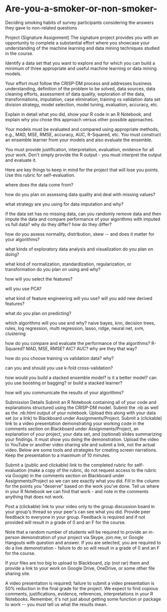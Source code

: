 # Are-you-a-smoker-or-non-smoker-
Deciding smoking habits of survey participants considering the answers they gave to non-related questions

Project (Signature Assignment)
The signature project provides you with an opportunity to complete a substantial effort where you showcase your understanding of the machine learning and data mining techniques studied in the course.

Identify a data set that you want to explore and for which you can build a minimum of three appropriate and useful machine learning or data mining models.

Your effort must follow the CRISP-DM process and addresses business understanding, definition of the problem to be solved, data sources, data cleaning efforts, assessment of data quality, exploration of the data, transformations, imputation, case elimination, training vs validation data set division strategy, model selection, model tuning, evaluation, accuracy, etc.

Explain in detail what you did, show your R code in an R Notebook, and explain why you chose this approach versus other possible approaches.

Your models must be evaluated and compared using appropriate methods, e.g., MAD, MSE, RMSE, accuracy, AUC, R-Squared, etc.
You must construct an ensemble learner from your models and also evaluate the ensemble.

You must provide justification, interpretation, evaluation, evidence for all your work. Don't simply provide the R output - you must interpret the output and evaluate it.

Here are key things to keep in mind for the project that will lose you points. Use this rubric for self-evaluation.

where does the data come from?

how do you plan on assessing data quality and deal with missing values?

what strategy are you using for data imputation and why? 

if the data set has no missing data, can you randomly remove data and then impute the data and compare performance of your algorithms with imputed vs full data? why do they differ? how do they differ?

how do you assess normality, distribution, skew -- and does it matter for your algorithms?

what kinds of exploratory data analysis and visualization do you plan on doing?

what kind of normalization, standardization, regularization, or transformation do you plan on using and why?

how will you select the features?

will you use PCA?

what kind of feature engineering will you use? will you add new derived features?

what do you plan on predicting?

which algorithms will you use and why? naive bayes, knn, decision trees, rules, log regression, multi regression, lasso, ridge, neural net, svm, clustering

how do you compare and evaluate the performance of the algorithms? R-Squared? MAD, MSE, RMSE? AIC? AUC? why are they that way?

how do you choose training vs validation data? why?

can you and should you use k-fold cross-validation?

how would you build a stacked ensemble model? is it a better model? can you use boosting or bagging? or build a stacked learner?

how will you communicate the results of your algorithms?

Submission Details
Submit an R Notebook containing all of your code and explanations structured using the CRISP-DM model. Submit the .nb as well as the .nb.html output of your notebook. Upload this along with your data set (or a link) to Blackboard under Assignments/Project.
Submit a (clickable) link to a video presentation demonstrating your working code in the comments section on Blackboard under Assignments/Project, an explanation of your project, your data set, and (optional) slides summarizing your findings. It must show you doing the demonstration. Upload the video to YouTube or another video sharing site and submit a link, not the actual video. Below are some tools and strategies for creating screen narrations. Keep the presentation to a maximum of 10 minutes. 

Submit a (public and clickable) link to the completed rubric for self-evaluation (make a copy of the rubric, do not request access to the rubric via Google) in the comments section on Blackboard under Assignments/Project so we can see exactly what you did. Fill in the column for the points you "deserve" based on the work you've done. Tell us where in your R Notebook we can find that work - and note in the comments anything that does not work. 

Post a (clickable) link to your video only to the group discussion board in your group's thread so your peer's can see what you did. Provide peer feedback to everyone in your group. Feedback is required and if not provided will result in a grade of 0 and an F for the course.

Note that a random number of students will be required to provide an in-person demonstration of your project via Skype, join.me, or Google Hangouts with question and answer. If you are selected, you are required to do a live demonstration - failure to do so will result in a grade of 0 and an F for the course.

If your files are too big to upload to Blackboard, zip (not rar) them and provide a link to your work on Google Drive, OneDrive, or some other file sharing site.

A video presentation is required; failure to submit a video presentation is 50% reduction in the final grade for the project.
We expect to find copious comments, justifications, evidence, references, interpretations in your R Notebooks. Remember, it's not just about getting some function or package to work -- you must tell us what the results mean.
